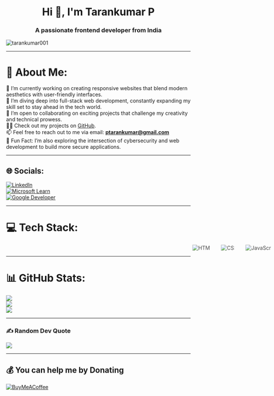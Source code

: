 <h1 align="center">Hi 👋, I'm Tarankumar P</h1>
<h3 align="center">A passionate frontend developer from India</h3>

<p align="left"> <img src="https://komarev.com/ghpvc/?username=tarankumar001&label=Profile%20views&color=0e75b6&style=flat" alt="tarankumar001" /> </p>

---

# 💫 About Me:
🔭 I’m currently working on creating responsive websites that blend modern aesthetics with user-friendly interfaces.<br>
🌱 I’m diving deep into full-stack web development, constantly expanding my skill set to stay ahead in the tech world.<br>
👯 I’m open to collaborating on exciting projects that challenge my creativity and technical prowess.<br>
👨‍💻 Check out my projects on [GitHub](https://github.com/tarankumar001).<br>
📫 Feel free to reach out to me via email: **ptarankumar@gmail.com**<br>
🌱 Fun Fact: I’m also exploring the intersection of cybersecurity and web development to build more secure applications.

---

## 🌐 Socials:
[![LinkedIn](https://img.shields.io/badge/LinkedIn-%230077B5.svg?logo=linkedin&logoColor=white)](https://linkedin.com/in/tarankumar-p-954948257)  
[![Microsoft Learn](https://img.shields.io/badge/Microsoft%20Learn-%230f9cdd.svg?logo=microsoft&logoColor=white)](https://learn.microsoft.com/en-us/users/tarankumarp-2901/)  
[![Google Developer](https://img.shields.io/badge/Google%20Developer-%23DB4437.svg?logo=google&logoColor=white)](https://g.dev/ptarankumar)

---

# 💻 Tech Stack:
<div class="tech-stack" style="display: flex; overflow: hidden; white-space: nowrap; animation: scroll 15s linear infinite;">
  <span class="tech"><img src="https://img.shields.io/badge/HTML5-E34F26?style=flat&logo=html5&logoColor=white" alt="HTML5" /></span>
  <span class="tech"><img src="https://img.shields.io/badge/CSS3-1572B6?style=flat&logo=css3&logoColor=white" alt="CSS3" /></span>
  <span class="tech"><img src="https://img.shields.io/badge/JavaScript-F7DF1E?style=flat&logo=javascript&logoColor=black" alt="JavaScript" /></span>
  <span class="tech"><img src="https://img.shields.io/badge/React-61DAFB?style=flat&logo=react&logoColor=black" alt="React" /></span>
  <span class="tech"><img src="https://img.shields.io/badge/Node.js-339933?style=flat&logo=node.js&logoColor=white" alt="Node.js" /></span>
  <span class="tech"><img src="https://img.shields.io/badge/MongoDB-47A248?style=flat&logo=mongodb&logoColor=white" alt="MongoDB" /></span>
  <span class="tech"><img src="https://img.shields.io/badge/Express.js-404D59?style=flat&logo=express&logoColor=white" alt="Express.js" /></span>
  <span class="tech"><img src="https://img.shields.io/badge/GraphQL-E10098?style=flat&logo=graphql&logoColor=white" alt="GraphQL" /></span>
  <span class="tech"><img src="https://img.shields.io/badge/TypeScript-007ACC?style=flat&logo=typescript&logoColor=white" alt="TypeScript" /></span>
  <span class="tech"><img src="https://img.shields.io/badge/Tailwind%20CSS-06B6D4?style=flat&logo=tailwind-css&logoColor=white" alt="Tailwind CSS" /></span>
  <span class="tech"><img src="https://img.shields.io/badge/Git-F05032?style=flat&logo=git&logoColor=white" alt="Git" /></span>
  <span class="tech"><img src="https://img.shields.io/badge/Docker-2496ED?style=flat&logo=docker&logoColor=white" alt="Docker" /></span>
  <span class="tech"><img src="https://img.shields.io/badge/Bootstrap-7952B3?style=flat&logo=bootstrap&logoColor=white" alt="Bootstrap" /></span>
  <span class="tech"><img src="https://img.shields.io/badge/Sass-CC6699?style=flat&logo=sass&logoColor=white" alt="Sass" /></span>
  <span class="tech"><img src="https://img.shields.io/badge/jQuery-0769AD?style=flat&logo=jquery&logoColor=white" alt="jQuery" /></span>
  <span class="tech"><img src="https://img.shields.io/badge/Firebase-FFCA28?style=flat&logo=firebase&logoColor=black" alt="Firebase" /></span>
  <span class="tech"><img src="https://img.shields.io/badge/Webpack-8DD6F9?style=flat&logo=webpack&logoColor=black" alt="Webpack" /></span>
  <span class="tech"><img src="https://img.shields.io/badge/Figma-F24E1E?style=flat&logo=figma&logoColor=white" alt="Figma" /></span>
</div>

<style>
  .tech-stack {
    display: flex;
    overflow: hidden;
    white-space: nowrap;
    animation: scroll 15s linear infinite;
  }

  .tech {
    margin: 0 15px;
    opacity: 0.8;
    transition: opacity 0.3s ease;
  }

  .tech:hover {
    opacity: 1;
  }

  @keyframes scroll {
    0% { transform: translateX(100%); }
    100% { transform: translateX(-100%); }
  }
</style>

---

# 📊 GitHub Stats:
![](https://github-readme-stats.vercel.app/api?username=tarankumar001&theme=dark&hide_border=false&include_all_commits=true&count_private=true&custom_title=My%20GitHub%20Stats)<br/>
![](https://github-readme-streak-stats.herokuapp.com/?user=tarankumar001&theme=dark&hide_border=false)<br/>
![](https://github-readme-stats.vercel.app/api/top-langs/?username=tarankumar001&theme=dark&hide_border=false&include_all_commits=true&count_private=true&layout=compact)

---

### ✍️ Random Dev Quote
![](https://quotes-github-readme.vercel.app/api?type=horizontal&theme=radical)

---

## 💰 You can help me by Donating
[![BuyMeACoffee](https://img.shields.io/badge/Buy%20Me%20a%20Coffee-ffdd00?style=for-the-badge&logo=buy-me-a-coffee&logoColor=black)](https://buymeacoffee.com/tarankumar_p)
